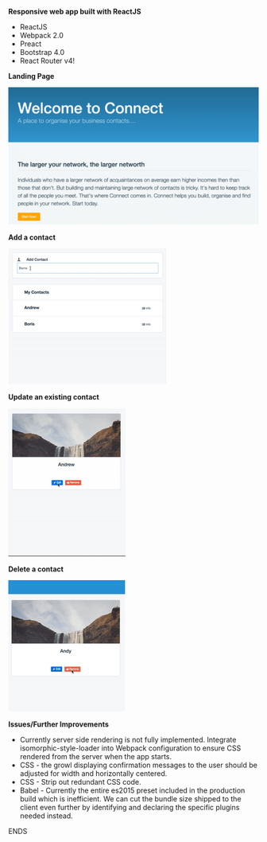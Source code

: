 **Responsive web app built with ReactJS**

* ReactJS
* Webpack 2.0
* Preact
* Bootstrap 4.0
* React Router v4!

**Landing Page**

![Alt text](landing.gif?raw=true "Landing")


**Add a contact**

![Alt text](add_contact.gif?raw=true "AddContact")

**Update an existing contact**

![Alt text](update_contact.gif?raw=true "UpdateContact")

**Delete a contact**

![Alt text](delete_contact.gif?raw=true "DeleteContact")


**Issues/Further Improvements**

* Currently server side rendering is not fully implemented. Integrate isomorphic-style-loader into Webpack configuration to ensure CSS rendered from the server when the app starts.
* CSS - the growl displaying confirmation messages to the user should be adjusted for width and horizontally centered.
* CSS - Strip out redundant CSS code.
* Babel - Currently the entire es2015 preset included in the production build which is inefficient. We can cut the bundle size shipped to the client even further by identifying and declaring the specific plugins needed instead.

ENDS
